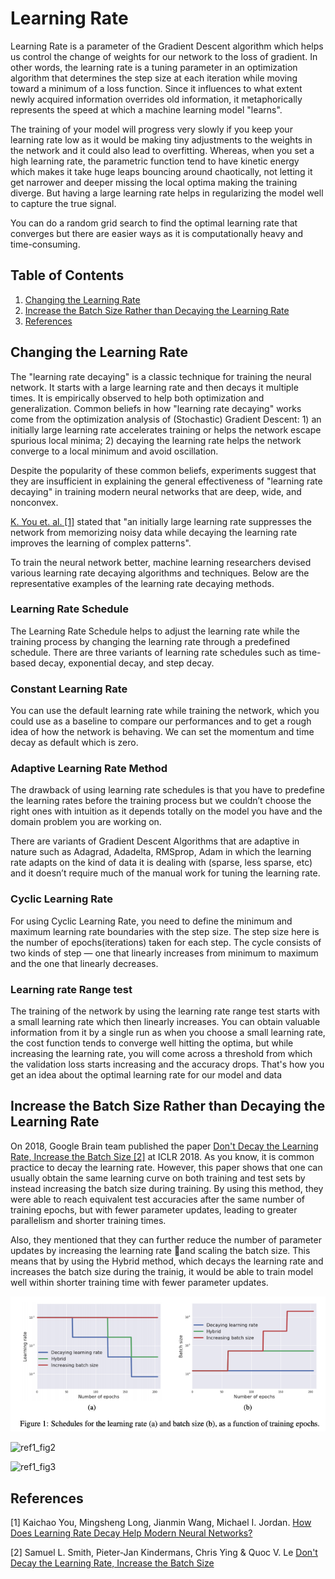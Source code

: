 # Learning Rate

Learning Rate is a parameter of the Gradient Descent algorithm which helps us control the change of weights for our network to the loss of gradient. In other words, the learning rate is a tuning parameter in an optimization algorithm that determines the step size at each iteration while moving toward a minimum of a loss function. Since it influences to what extent newly acquired information overrides old information, it metaphorically represents the speed at which a machine learning model "learns".

The training of your model will progress very slowly if you keep your learning rate low as it would be making tiny adjustments to the weights in the network and it could also lead to overfitting. Whereas, when you set a high learning rate, the parametric function tend to have kinetic energy which makes it take huge leaps bouncing around chaotically, not letting it get narrower and deeper missing the local optima making the training diverge. But having a large learning rate helps in regularizing the model well to capture the true signal.

You can do a random grid search to find the optimal learning rate that converges but there are easier ways as it is computationally heavy and time-consuming.

## Table of Contents

1. [Changing the Learning Rate](#changing-the-learning-rate)
2. [Increase the Batch Size Rather than Decaying the Learning Rate](#increase-the-batch-size-rather-than-decaying-the-learning-rate)
3. [References](#references)

## Changing the Learning Rate

The "learning rate decaying" is a classic technique for training the neural network. It starts with a large learning rate and then decays it multiple times. It is empirically observed to help both optimization and generalization. Common beliefs in how "learning rate decaying" works come from the optimization analysis of (Stochastic) Gradient Descent: 1) an initially large learning rate accelerates training or helps the network escape spurious local minima; 2) decaying the learning rate helps the network converge to a local minimum and avoid oscillation.

Despite the popularity of these common beliefs, experiments suggest that they are insufficient in explaining the general effectiveness of "learning rate decaying" in training modern neural networks that are deep, wide, and nonconvex.

[K. You et. al. [1]](https://arxiv.org/abs/1908.01878) stated that "an initially large learning rate suppresses the network from memorizing noisy data while decaying the learning rate improves the learning of complex patterns".

To train the neural network better, machine learning researchers devised various learning rate decaying algorithms and techniques. Below are the representative examples of the learning rate decaying methods.

### Learning Rate Schedule

The Learning Rate Schedule helps to adjust the learning rate while the training process by changing the learning rate through a predefined schedule. There are three variants of learning rate schedules such as time-based decay, exponential decay, and step decay.

### Constant Learning Rate

You can use the default learning rate while training the network, which you could use as a baseline to compare our performances and to get a rough idea of how the network is behaving. We can set the momentum and time decay as default which is zero.

### Adaptive Learning Rate Method

The drawback of using learning rate schedules is that you have to predefine the learning rates before the training process but we couldn’t choose the right ones with intuition as it depends totally on the model you have and the domain problem you are working on.

There are variants of Gradient Descent Algorithms that are adaptive in nature such as Adagrad, Adadelta, RMSprop, Adam in which the learning rate adapts on the kind of data it is dealing with (sparse, less sparse, etc) and it doesn’t require much of the manual work for tuning the learning rate.

### Cyclic Learning Rate

For using Cyclic Learning Rate, you need to define the minimum and maximum learning rate boundaries with the step size. The step size here is the number of epochs(iterations) taken for each step. The cycle consists of two kinds of step — one that linearly increases from minimum to maximum and the one that linearly decreases.

### Learning rate Range test

The training of the network by using the learning rate range test starts with a small learning rate which then linearly increases. You can obtain valuable information from it by a single run as when you choose a small learning rate, the cost function tends to converge well hitting the optima, but while increasing the learning rate, you will come across a threshold from which the validation loss starts increasing and the accuracy drops. That's how you get an idea about the optimal learning rate for our model and data

## Increase the Batch Size Rather than Decaying the Learning Rate

On 2018, Google Brain team published the paper [Don't Decay the Learning Rate, Increase the Batch Size [2]](https://arxiv.org/abs/1711.00489) at ICLR 2018. As you know, it is common practice to decay the learning rate. However, this paper shows that one can usually obtain the same learning curve on both training and test sets by instead increasing the batch size during training. By using this method, they were able to reach equivalent test accuracies after the same number of training epochs, but with fewer parameter updates, leading to greater parallelism and shorter training times.

Also, they mentioned that they can further reduce the number of parameter updates by increasing the learning rate and scaling the batch size. This means that by using the Hybrid method, which decays the learning rate and increases the batch size during the trainig, it would be able to train model well within shorter training time with fewer parameter updates.

![ref1_fig1](./img/ref1_fig1.png)

![ref1_fig2](./img/ref1_fig2.png)

![ref1_fig3](./img/ref1_fig3.png)

## References

[1] Kaichao You, Mingsheng Long, Jianmin Wang, Michael I. Jordan. [How Does Learning Rate Decay Help Modern Neural Networks?](https://arxiv.org/abs/1908.01878)

[2] Samuel L. Smith, Pieter-Jan Kindermans, Chris Ying & Quoc V. Le [Don't Decay the Learning Rate, Increase the Batch Size](https://arxiv.org/abs/1711.00489)
